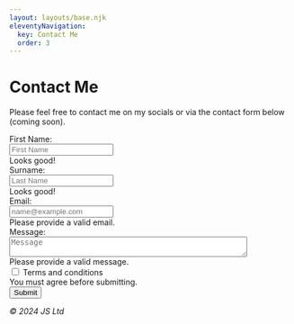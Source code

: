 ```yaml
---
layout: layouts/base.njk
eleventyNavigation:
  key: Contact Me
  order: 3
---
```

# Contact Me

Please feel free to contact me on my socials or via the contact form below (coming soon).

 <form class="needs-validation" novalidate>
  <div class="form-group">
    <label for="fName">First Name:</label><br>
    <input type="text" class="form-control" id="fName" placeholder="First Name" required/><br>
      <div class="valid-feedback">
        Looks good!
      </div>
    <label for="sName">Surname:</label><br>
    <input type="text" class="form-control" id="sName" placeholder="Last Name" required/><br>
      <div class="valid-feedback">
        Looks good!
      </div>
    <label for="email">Email:</label><br>
    <input type="text" class="form-control" id="email" placeholder="name@example.com" required/><br>
      <div class="invalid-feedback">
        Please provide a valid email.
      </div>
    <label for="message">Message:</label><br>
    <textarea id="message" class="form-control" name="message " row="4" cols="50" placeholder="Message" required></textarea><br>
      <div class="invalid-feedback">
        Please provide a valid message.
      </div>
    <div class="form-group">
      <div class="form-check">
      <input class="form-check-input" type="checkbox" id="tandc" name="tandc" value="tnc" required>
      <label class="form-check-label" for="tandc"> Terms and conditions</label><br>
      <div class="invalid-feedback">
        You must agree before submitting.
      </div>
    </div>
  </div>
      <input type="button" value="Submit"/>
  </form>

  <footer>
    <p><em>&copy; 2024 JS Ltd</em></p>
  </footer>

  <script>
// Example starter JavaScript for disabling form submissions if there are invalid fields
(function() {
  'use strict';
  window.addEventListener('load', function() {
    // Fetch all the forms we want to apply custom Bootstrap validation styles to
    var forms = document.getElementsByClassName('needs-validation');
    // Loop over them and prevent submission
    var validation = Array.prototype.filter.call(forms, function(form) {
      form.addEventListener('submit', function(event) {
        if (form.checkValidity() === false) {
          event.preventDefault();
          event.stopPropagation();
        }
        form.classList.add('was-validated');
      }, false);
    });
  }, false);
})();
</script>